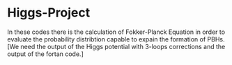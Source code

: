 # Higgs-Project
In these codes there is the calculation of Fokker-Planck Equation in order to evaluate the probability distribtion capable to expain the formation of PBHs. [We need the output of the Higgs potential with 3-loops corrections  and the output of the fortan code.]
